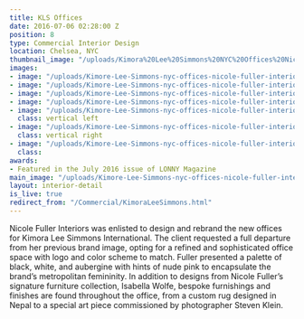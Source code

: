 ```yaml
---
title: KLS Offices
date: 2016-07-06 02:28:00 Z
position: 8
type: Commercial Interior Design
location: Chelsea, NYC
thumbnail_image: "/uploads/Kimora%20Lee%20Simmons%20NYC%20Offices%20Nicole%20Fuller%20Interiors.jpg"
images:
- image: "/uploads/Kimore-Lee-Simmons-nyc-offices-nicole-fuller-interiors-4.jpg"
- image: "/uploads/Kimore-Lee-Simmons-nyc-offices-nicole-fuller-interiors-5.jpg"
- image: "/uploads/Kimore-Lee-Simmons-nyc-offices-nicole-fuller-interiors-7.jpg"
- image: "/uploads/Kimore-Lee-Simmons-nyc-offices-nicole-fuller-interiors-6.jpg"
- image: "/uploads/Kimore-Lee-Simmons-nyc-offices-nicole-fuller-interiors-9.jpg"
  class: vertical left
- image: "/uploads/Kimore-Lee-Simmons-nyc-offices-nicole-fuller-interiors-3.jpg"
  class: vertical right
- image: "/uploads/Kimore-Lee-Simmons-nyc-offices-nicole-fuller-interiors-purple-rug.jpg"
  class: 
awards:
- Featured in the July 2016 issue of LONNY Magazine
main_image: "/uploads/Kimore-Lee-Simmons-nyc-offices-nicole-fuller-interiors.jpg"
layout: interior-detail
is_live: true
redirect_from: "/Commercial/KimoraLeeSimmons.html"
---
```


Nicole Fuller Interiors was enlisted to design and rebrand the new offices for Kimora Lee Simmons International. The client requested a full departure from her previous brand image, opting for a refined and sophisticated office space with logo and color scheme to match. Fuller presented a palette of black, white, and aubergine with hints of nude pink to encapsulate the brand’s metropolitan femininity.  In addition to designs from Nicole Fuller’s signature furniture collection, Isabella Wolfe, bespoke furnishings and finishes are found throughout the office, from a custom rug designed in Nepal to a special art piece commissioned by photographer Steven Klein.
